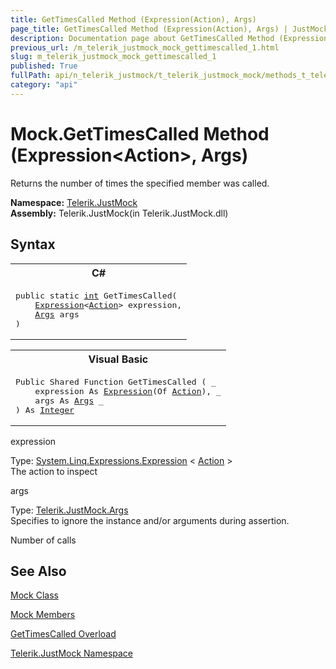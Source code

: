 ```yaml
---
title: GetTimesCalled Method (Expression(Action), Args)
page_title: GetTimesCalled Method (Expression(Action), Args) | JustMock Documentation
description: Documentation page about GetTimesCalled Method (Expression(Action), Args).
previous_url: /m_telerik_justmock_mock_gettimescalled_1.html
slug: m_telerik_justmock_mock_gettimescalled_1
published: True
fullPath: api/n_telerik_justmock/t_telerik_justmock_mock/methods_t_telerik_justmock_mock/overload_telerik_justmock_mock_gettimescalled/m_telerik_justmock_mock_gettimescalled_1
category: "api"
---
```


# Mock.GetTimesCalled Method (Expression&lt;Action&gt;, Args)



Returns the number of times the specified member was called.


 **Namespace:**  [Telerik.JustMock](n_telerik_justmock) <br> **Assembly:** Telerik.JustMock(in Telerik.JustMock.dll)
## Syntax


<div id="syntaxCodeBlocks" class="code"><span codeLanguage="CSharp"><table><tr><th>C#</th></tr><tr><td><pre xml:space="preserve"><span class="keyword">public</span> <span class="keyword">static</span> <a href="https://msdn2.microsoft.com/en-us/library/td2s409d" target="_blank">int</a> <span class="identifier">GetTimesCalled</span>(
	<a href="https://msdn2.microsoft.com/en-us/library/bb335710" target="_blank">Expression</a>&lt;<a href="https://msdn2.microsoft.com/en-us/library/bb534741" target="_blank">Action</a>&gt; <span class="parameter">expression</span>,
	<a href="T_Telerik_JustMock_Args.html">Args</a> <span class="parameter">args</span>
)</pre></td></tr></table></span><span codeLanguage="VisualBasicDeclaration"><table><tr><th>Visual Basic</th></tr><tr><td><pre xml:space="preserve"><span class="keyword">Public</span> <span class="keyword">Shared</span> <span class="keyword">Function</span> <span class="identifier">GetTimesCalled</span> ( _
	<span class="parameter">expression</span> <span class="keyword">As</span> <a href="https://msdn2.microsoft.com/en-us/library/bb335710" target="_blank">Expression</a>(<span class="keyword">Of</span> <a href="https://msdn2.microsoft.com/en-us/library/bb534741" target="_blank">Action</a>), _
	<span class="parameter">args</span> <span class="keyword">As</span> <a href="T_Telerik_JustMock_Args.html">Args</a> _
) <span class="keyword">As</span> <a href="https://msdn2.microsoft.com/en-us/library/td2s409d" target="_blank">Integer</a></pre></td></tr></table></span></div>



expression<br>


Type: [System.Linq.Expressions.Expression](bb335710) &lt; [Action](bb534741) &gt;<br>The action to inspect



args<br>


Type: [Telerik.JustMock.Args](t_telerik_justmock_args) <br>Specifies to ignore the instance and/or arguments during assertion.


Number of calls

## See Also



 [Mock Class](t_telerik_justmock_mock) 

 [Mock Members](allmembers_t_telerik_justmock_mock) 

 [GetTimesCalled Overload](overload_telerik_justmock_mock_gettimescalled) 

 [Telerik.JustMock Namespace](n_telerik_justmock) 




